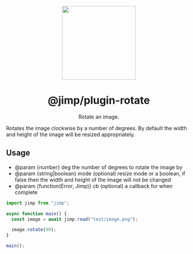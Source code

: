 <div align="center">
  <img width="200" height="200"
    src="https://s3.amazonaws.com/pix.iemoji.com/images/emoji/apple/ios-11/256/crayon.png">
  <h1>@jimp/plugin-rotate</h1>
  <p>Rotate an image.</p>
</div>

Rotates the image clockwise by a number of degrees. By default the width and height of the image will be resized appropriately.

## Usage

- @param {number} deg the number of degrees to rotate the image by
- @param {string|boolean} mode (optional) resize mode or a boolean, if false then the width and height of the image will not be changed
- @param {function(Error, Jimp)} cb (optional) a callback for when complete

```js
import jimp from "jimp";

async function main() {
  const image = await jimp.read("test/image.png");

  image.rotate(90);
}

main();
```
